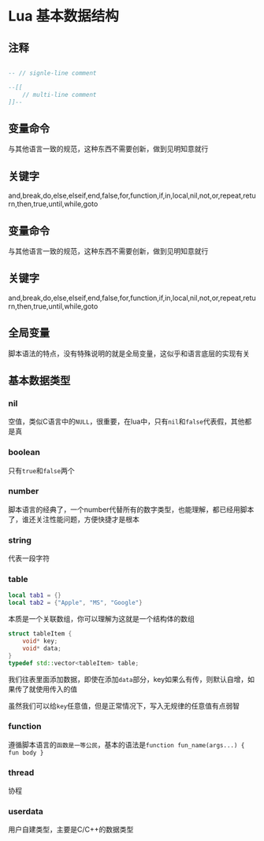 # Lua 基本数据结构

## 注释
```lua

-- // signle-line comment

--[[
    // multi-line comment
]]--

```

## 变量命令

与其他语言一致的规范，这种东西不需要创新，做到见明知意就行

## 关键字

and,break,do,else,elseif,end,false,for,function,if,in,local,nil,not,or,repeat,return,then,true,until,while,goto

## 变量命令

与其他语言一致的规范，这种东西不需要创新，做到见明知意就行

## 关键字

and,break,do,else,elseif,end,false,for,function,if,in,local,nil,not,or,repeat,return,then,true,until,while,goto

## 全局变量

脚本语法的特点，没有特殊说明的就是全局变量，这似乎和语言底层的实现有关

## 基本数据类型

### nil

空值，类似C语言中的`NULL`，很重要，在lua中，只有`nil`和`false`代表假，其他都是真

### boolean

只有`true`和`false`两个

### number

脚本语言的经典了，一个number代替所有的数字类型，也能理解，都已经用脚本了，谁还关注性能问题，方便快捷才是根本

### string

代表一段字符

### table

```lua
local tab1 = {}
local tab2 = {"Apple", "MS", "Google"}
```

本质是一个关联数组，你可以理解为这就是一个结构体的数组
```C++
struct tableItem {
    void* key;
    void* data;
}
typedef std::vector<tableItem> table;
```

我们往表里面添加数据，即使在添加`data`部分，key如果么有传，则默认自增，如果传了就使用传入的值

虽然我们可以给`key`任意值，但是正常情况下，写入无规律的任意值有点弱智

### function

遵循脚本语言的`函数是一等公民`，基本的语法是`function fun_name(args...) { fun body }`

### thread 

协程

### userdata

用户自建类型，主要是C/C++的数据类型
